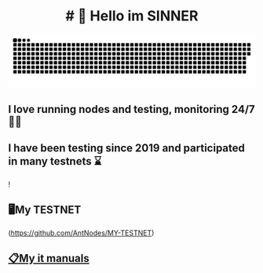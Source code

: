 <h1 align="center"># 👋 Hello im SINNER </h1>
</p>

<p align="center">
<img width="600" src="https://github.com/AntNodes/assets/blob/main/github-snake.svg" alt="snake"/>
</p>

## I love running nodes and testing, monitoring 24/7 👨‍💻

## I have been testing since 2019 and participated in many testnets ⌛

!<h2>🖥My TESTNET</h2>(https://github.com/AntNodes/MY-TESTNET)

[<h2>📋My it manuals]()

</p>

